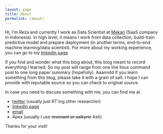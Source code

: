 ```yaml
---
layout: page
title: About
permalink: /about/
---
```


Hi, I'm Reza and currently I work as Data Scientist at [Mekari](https://mekari.com/) (SaaS company in Indonesia). In high level, it means I work from data collection, build-train predictive model and prepare deployment (in another terms, end-to-end machine learning/data scientist). For more about my working experience, you can go to my [linkedin page](https://www.linkedin.com/in/reza-sugiarto/).

If you find and wonder what this blog about, this blog meant to record everything I learned. So my post will range from one line linux command post to one long paper summary (hopefully). Aaanndd if you learn something from this blog, please take it with a grain of salt. I hope I can provide with reputable source so you can check to original source.

In case you need to discuss something with me, you can find me at

- [twitter](https://twitter.com/rzsgrt) (usually just RT'ing other researcher)
- [linkedin page](https://www.linkedin.com/in/reza-sugiarto/)
- [email](mailto:reza16.sugiarto@gmail.com)
- Apex (usually I use ~~revenant or valkyrie~~ Ash)

Thanks for your visit!
